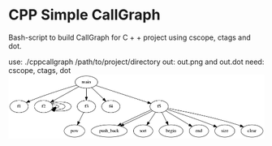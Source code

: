 CPP Simple CallGraph
====================

Bash-script to build CallGraph for C + + project using cscope, ctags and dot.


use: ./cppcallgraph /path/to/project/directory
out: out.png and out.dot
need: cscope, ctags, dot
![img](https://raw.githubusercontent.com/Melancholic/CPP_Simple_CallGraph/master/out.png)
